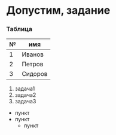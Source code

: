 # Допустим, задание


### Таблица
 
|№    |  имя |
|-----|------|
|1    |Иванов|
|2    |Петров|
|3    |Сидоров|

1. задача1
2. задача2
3. задача3


* пункт
* пункт
	* пункт